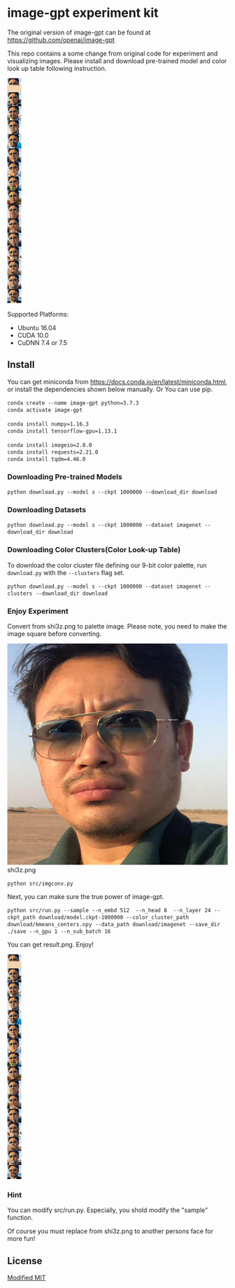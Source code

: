 
# image-gpt experiment kit

The original version of image-gpt can be found at https://github.com/openai/image-gpt

This repo contains a some change from original code for experiment and visualizing images.
Please install and download pre-trained model and color look up table following instruction.

![result](https://github.com/shi3z/image-gpt/blob/master/result.png?raw=true)


Supported Platforms:

- Ubuntu 16.04
- CUDA 10.0
- CuDNN 7.4 or 7.5

## Install

You can get miniconda from https://docs.conda.io/en/latest/miniconda.html, or install the dependencies shown below manually.
Or You can use pip.
```
conda create --name image-gpt python=3.7.3
conda activate image-gpt

conda install numpy=1.16.3
conda install tensorflow-gpu=1.13.1

conda install imageio=2.8.0
conda install requests=2.21.0
conda install tqdm=4.46.0
```

### Downloading Pre-trained Models

```
python download.py --model s --ckpt 1000000 --download_dir download
```

### Downloading Datasets

```
python download.py --model s --ckpt 1000000 --dataset imagenet --download_dir download
```

### Downloading Color Clusters(Color Look-up Table)

To download the color cluster file defining our 9-bit color palette, run `download.py` with the `--clusters` flag set.

```
python download.py --model s --ckpt 1000000 --dataset imagenet --clusters --download_dir download
```

### Enjoy Experiment

Convert from shi3z.png to palette image.
Please note, you need to make the image square before converting.

![shi3z](https://github.com/shi3z/image-gpt/blob/master/shi3z.png?raw=true)
shi3z.png

```
python src/imgconv.py
```
Next, you can make sure the true power of image-gpt.

```
python src/run.py --sample --n_embd 512  --n_head 8  --n_layer 24 --ckpt_path download/model.ckpt-1000000 --color_cluster_path download/kmeans_centers.npy --data_path download/imagenet --save_dir ./save --n_gpu 1 --n_sub_batch 16
```
You can get result.png.
Enjoy!

![result](https://github.com/shi3z/image-gpt/blob/master/result.png?raw=true)


### Hint

You can modify src/run.py.
Especially, you shold modify the "sample" function.

Of course you must replace from shi3z.png to another persons face for more fun!

## License

[Modified MIT](./LICENSE)
